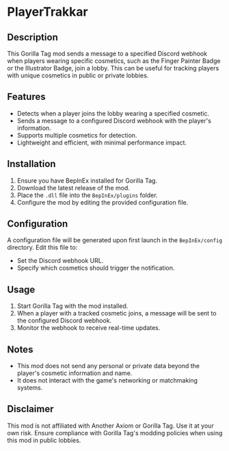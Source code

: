 # PlayerTrakkar

## Description
This Gorilla Tag mod sends a message to a specified Discord webhook when players wearing specific cosmetics, such as the Finger Painter Badge or the Illustrator Badge, join a lobby. This can be useful for tracking players with unique cosmetics in public or private lobbies.

## Features
- Detects when a player joins the lobby wearing a specified cosmetic.
- Sends a message to a configured Discord webhook with the player's information.
- Supports multiple cosmetics for detection.
- Lightweight and efficient, with minimal performance impact.

## Installation
1. Ensure you have BepInEx installed for Gorilla Tag.
2. Download the latest release of the mod.
3. Place the `.dll` file into the `BepInEx/plugins` folder.
4. Configure the mod by editing the provided configuration file.

## Configuration
A configuration file will be generated upon first launch in the `BepInEx/config` directory. Edit this file to:
- Set the Discord webhook URL.
- Specify which cosmetics should trigger the notification.

## Usage
1. Start Gorilla Tag with the mod installed.
2. When a player with a tracked cosmetic joins, a message will be sent to the configured Discord webhook.
3. Monitor the webhook to receive real-time updates.

## Notes
- This mod does not send any personal or private data beyond the player's cosmetic information and name.
- It does not interact with the game's networking or matchmaking systems.

## Disclaimer
This mod is not affiliated with Another Axiom or Gorilla Tag. Use it at your own risk. Ensure compliance with Gorilla Tag's modding policies when using this mod in public lobbies.
